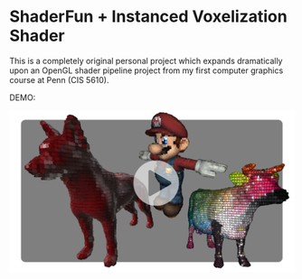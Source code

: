# ShaderFun + Instanced Voxelization Shader

This is a completely original personal project which expands dramatically upon an OpenGL shader pipeline project from my first computer graphics course at Penn (CIS 5610).

DEMO: 

[![Instanced Voxelization Shader](VoxelShaderThumbnailPlaybutton.png)](https://youtu.be/ICLoxhMiFZI "Instanced Voxelization Shader")



